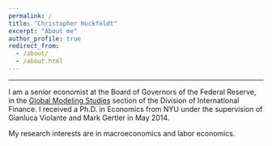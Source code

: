 ```yaml
---
permalink: /
title: "Christopher Huckfeldt"
excerpt: "About me"
author_profile: true
redirect_from: 
  - /about/
  - /about.html
---
```

---

I am a senior economist at the Board of Governors of the Federal Reserve, in the [Global Modeling Studies](https://www.federalreserve.gov/econres/ifgms-staff.htm) section of the Division of International Finance. I received a Ph.D. in Economics from NYU under the supervision of Gianluca Violante and Mark Gertler in May 2014.

My research interests are in macroeconomics and labor economics.  



